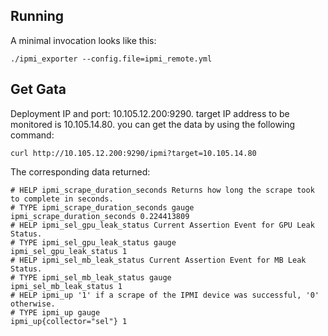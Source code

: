 ## Running
A minimal invocation looks like this:

    ./ipmi_exporter --config.file=ipmi_remote.yml 

## Get Gata
Deployment IP and port: 10.105.12.200:9290. target IP address to be monitored is 10.105.14.80. you can get the data by using the following command:

    curl http://10.105.12.200:9290/ipmi?target=10.105.14.80

The corresponding data returned:

    # HELP ipmi_scrape_duration_seconds Returns how long the scrape took to complete in seconds.
    # TYPE ipmi_scrape_duration_seconds gauge
    ipmi_scrape_duration_seconds 0.224413809
    # HELP ipmi_sel_gpu_leak_status Current Assertion Event for GPU Leak Status.
    # TYPE ipmi_sel_gpu_leak_status gauge
    ipmi_sel_gpu_leak_status 1
    # HELP ipmi_sel_mb_leak_status Current Assertion Event for MB Leak Status.
    # TYPE ipmi_sel_mb_leak_status gauge
    ipmi_sel_mb_leak_status 1
    # HELP ipmi_up '1' if a scrape of the IPMI device was successful, '0' otherwise.
    # TYPE ipmi_up gauge
    ipmi_up{collector="sel"} 1



